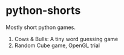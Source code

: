 # python-shorts
Mostly short python games.
1. Cows & Bulls: A tiny word guessing game
2. Random Cube game, OpenGL trial

